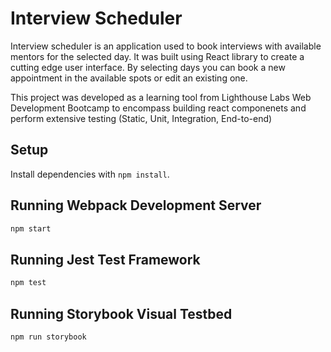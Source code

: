 # Interview Scheduler

Interview scheduler is an application used to book interviews with available mentors for the selected day. It was built using React library to create a cutting edge user interface. By selecting days you can book a new appointment in the available spots or edit an existing one.

This project was developed as a learning tool from Lighthouse Labs Web Development Bootcamp to encompass building react componenets and perform extensive testing (Static, Unit, Integration, End-to-end)

## Setup

Install dependencies with `npm install`.

## Running Webpack Development Server

```sh
npm start
```

## Running Jest Test Framework

```sh
npm test
```

## Running Storybook Visual Testbed

```sh
npm run storybook
```
